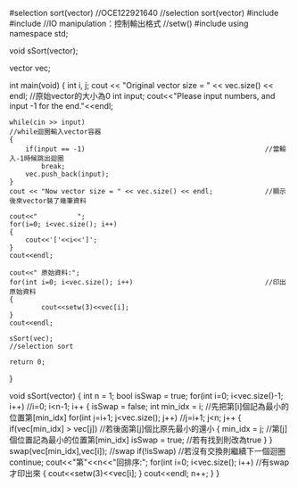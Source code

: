 #selection sort(vector)
//OCE122921640
//selection sort(vector)
#include <iostream>
#include <iomanip> //IO manipulation：控制輸出格式
                   //setw()
#include <vector>
using namespace std;

void sSort(vector<int>);

vector <int> vec;

int main(void)
{
    int i, j;
    cout << "Original vector size = " << vec.size() << endl;        //原始vector的大小為0
    int input;
    cout<<"Please input numbers, and input -1 for the end."<<endl;

    while(cin >> input)                                             //while迴圈輸入vector容器
    {
        if(input == -1)                                             //當輸入-1時候跳出迴圈
            break;
        vec.push_back(input);
    }
    cout << "Now vector size = " << vec.size() << endl;             //顯示後來vector裝了幾筆資料

    cout<<"          ";
    for(i=0; i<vec.size(); i++)
    {
        cout<<'['<<i<<']';
    }
    cout<<endl;

    cout<<" 原始資料:";
    for(int i=0; i<vec.size(); i++)                                 //印出原始資料
    {
            cout<<setw(3)<<vec[i];
    }
    cout<<endl;

    sSort(vec);                                                     //selection sort

    return 0;
}

void sSort(vector<int>)
{
    int n = 1;
    bool isSwap = true;
    for(int i=0; i<vec.size()-1; i++)                 //i=0; i<n-1; i++
    {
        isSwap = false;
        int min_idx = i;                              //先把第[i]個記為最小的位置第[min_idx]
        for(int j=i+1; j<vec.size(); j++)             //j=i+1; j<n; j++
        {
            if(vec[min_idx] > vec[j])                 //若後面第[j]個比原先最小的還小
            {
                min_idx = j;                          //第[j]個位置記為最小的位置第[min_idx]
                isSwap = true;                        //若有找到則改為true
            }
        }
        swap(vec[min_idx],vec[i]);                    //swap
        if(!isSwap)                                   //若沒有交換則繼續下一個迴圈
            continue;
        cout<<"第"<<n<<"回排序:";
        for(int i=0; i<vec.size(); i++)               //有swap才印出來
        {
            cout<<setw(3)<<vec[i];
        }
        cout<<endl;
        n++;
    }
}

